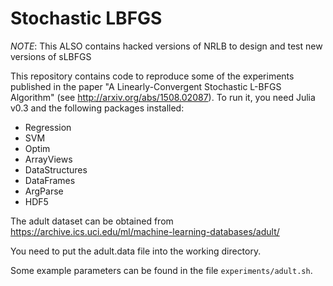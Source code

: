 # Stochastic LBFGS

*NOTE*: This ALSO contains hacked versions of NRLB to design and test new versions of sLBFGS

This repository contains code to reproduce some of the experiments published in the paper
"A Linearly-Convergent Stochastic L-BFGS Algorithm" (see http://arxiv.org/abs/1508.02087).
To run it, you need Julia v0.3 and the following packages installed:

- Regression
- SVM
- Optim
- ArrayViews
- DataStructures
- DataFrames
- ArgParse
- HDF5

The adult dataset can be obtained from
https://archive.ics.uci.edu/ml/machine-learning-databases/adult/

You need to put the adult.data file into the working directory.

Some example parameters can be found in the file `experiments/adult.sh`.
